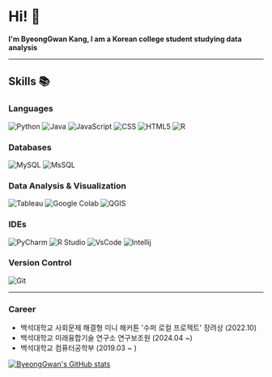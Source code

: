 # Hi! 👋

**I'm ByeongGwan Kang, I am a Korean college student studying data analysis**


---

## Skills 📚

### Languages 
![Python](https://img.shields.io/badge/Python-3776AB?style=for-the-badge&logo=python&logoColor=white)
![Java](https://img.shields.io/badge/Java-ED8B00?style=for-the-badge&logo=openjdk&logoColor=white)
![JavaScript](https://img.shields.io/badge/JavaScript-F7DF1E?style=for-the-badge&logo=JavaScript&logoColor=white)
![CSS](https://img.shields.io/badge/CSS3-1572B6?style=for-the-badge&logo=css3&logoColor=white)
![HTML5](https://img.shields.io/badge/HTML5-E34F26?style=for-the-badge&logo=html5&logoColor=white)
![R](https://img.shields.io/badge/R-276DC3?style=for-the-badge&logo=r&logoColor=white)

### Databases
![MySQL](https://img.shields.io/badge/MySQL-00000F?style=for-the-badge&logo=mysql&logoColor=white)
![MsSQL](https://img.shields.io/badge/Microsoft_SQL_Server-CC2927?style=for-the-badge&logo=microsoft-sql-server&logoColor=white)

### Data Analysis & Visualization
![Tableau](https://img.shields.io/badge/Tableau-E97627?style=for-the-badge&logo=Tableau&logoColor=white)
![Google Colab](https://img.shields.io/badge/Colab-F9AB00?style=for-the-badge&logo=googlecolab&color=525252)
![QGIS](https://img.shields.io/badge/QGIS-589632?style=for-the-badge&logo=qgis&logoColor=white)


### IDEs
![PyCharm](https://img.shields.io/badge/PyCharm-000000.svg?&style=for-the-badge&logo=PyCharm&logoColor=white)
![R Studio](https://img.shields.io/badge/RStudio-75AADB?style=for-the-badge&logo=RStudio&logoColor=white)
![VsCode](https://img.shields.io/badge/Visual_Studio_Code-0078D4?style=for-the-badge&logo=visual%20studio%20code&logoColor=white)
![Intellij](https://img.shields.io/badge/IntelliJ_IDEA-000000.svg?style=for-the-badge&logo=intellij-idea&logoColor=white)

### Version Control
![Git](https://img.shields.io/badge/GIT-E44C30?style=for-the-badge&logo=git&logoColor=white)

---

### Career
- 백석대학교 사회문제 해결형 미니 해커톤 '수퍼 로컬 프로젝트' 장려상 (2022.10)
- 백석대학교 미래융합기술 연구소 연구보조원 (2024.04 ~)
- 백석대학교 컴퓨터공학부 (2019.03 ~ )

[![ByeongGwan's GitHub stats](https://github-readme-stats.vercel.app/api?username=ByeongGwan31&show_icons=true&theme=dark#gh-dark-mode-only)](https://github.com/anuraghazra/github-readme-stats#gh-dark-mode-only)
